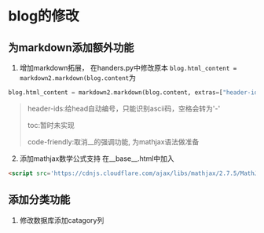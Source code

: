 # blog的修改
## 为markdown添加额外功能
1. 增加markdown拓展， 在handers.py中修改原本 `blog.html_content = markdown2.markdown(blog.content`为
```python
blog.html_content = markdown2.markdown(blog.content, extras=["header-ids", "toc", "code-friendly"])
```
> header-ids:给head自动编号，只能识别ascii码，空格会转为'-'
> 
> toc:暂时未实现
>
> code-friendly:取消\_\_的强调功能, 为mathjax语法做准备
2. 添加mathjax数学公式支持
在\_\_base\_\_.html中加入
```html
<script src='https://cdnjs.cloudflare.com/ajax/libs/mathjax/2.7.5/MathJax.js?config=TeX-MML-AM_CHTML' async></script>
```

## 添加分类功能
1. 修改数据库添加catagory列

```sql

```
